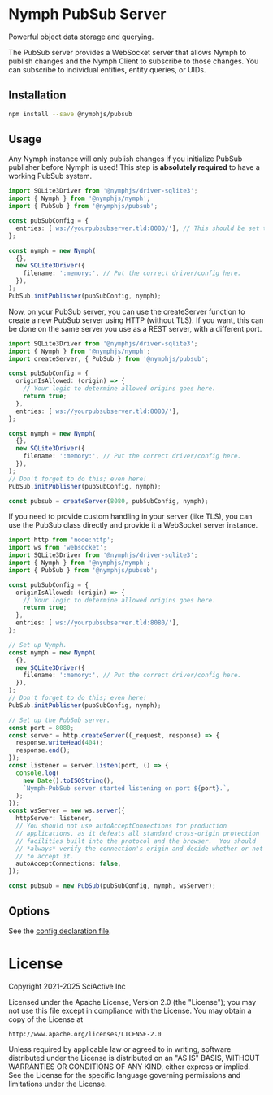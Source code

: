 # Nymph PubSub Server

Powerful object data storage and querying.

The PubSub server provides a WebSocket server that allows Nymph to publish changes and the Nymph Client to subscribe to those changes. You can subscribe to individual entities, entity queries, or UIDs.

## Installation

```sh
npm install --save @nymphjs/pubsub
```

## Usage

Any Nymph instance will only publish changes if you initialize PubSub publisher before Nymph is used! This step is **absolutely required** to have a working PubSub system.

```ts
import SQLite3Driver from '@nymphjs/driver-sqlite3';
import { Nymph } from '@nymphjs/nymph';
import { PubSub } from '@nymphjs/pubsub';

const pubSubConfig = {
  entries: ['ws://yourpubsubserver.tld:8080/'], // This should be set to your PubSub server URL(s).
};

const nymph = new Nymph(
  {},
  new SQLite3Driver({
    filename: ':memory:', // Put the correct driver/config here.
  }),
);
PubSub.initPublisher(pubSubConfig, nymph);
```

Now, on your PubSub server, you can use the createServer function to create a new PubSub server using HTTP (without TLS). If you want, this can be done on the same server you use as a REST server, with a different port.

```ts
import SQLite3Driver from '@nymphjs/driver-sqlite3';
import { Nymph } from '@nymphjs/nymph';
import createServer, { PubSub } from '@nymphjs/pubsub';

const pubSubConfig = {
  originIsAllowed: (origin) => {
    // Your logic to determine allowed origins goes here.
    return true;
  },
  entries: ['ws://yourpubsubserver.tld:8080/'],
};

const nymph = new Nymph(
  {},
  new SQLite3Driver({
    filename: ':memory:', // Put the correct driver/config here.
  }),
);
// Don't forget to do this; even here!
PubSub.initPublisher(pubSubConfig, nymph);

const pubsub = createServer(8080, pubSubConfig, nymph);
```

If you need to provide custom handling in your server (like TLS), you can use the PubSub class directly and provide it a WebSocket server instance.

```ts
import http from 'node:http';
import ws from 'websocket';
import SQLite3Driver from '@nymphjs/driver-sqlite3';
import { Nymph } from '@nymphjs/nymph';
import { PubSub } from '@nymphjs/pubsub';

const pubSubConfig = {
  originIsAllowed: (origin) => {
    // Your logic to determine allowed origins goes here.
    return true;
  },
  entries: ['ws://yourpubsubserver.tld:8080/'],
};

// Set up Nymph.
const nymph = new Nymph(
  {},
  new SQLite3Driver({
    filename: ':memory:', // Put the correct driver/config here.
  }),
);
// Don't forget to do this; even here!
PubSub.initPublisher(pubSubConfig, nymph);

// Set up the PubSub server.
const port = 8080;
const server = http.createServer((_request, response) => {
  response.writeHead(404);
  response.end();
});
const listener = server.listen(port, () => {
  console.log(
    new Date().toISOString(),
    `Nymph-PubSub server started listening on port ${port}.`,
  );
});
const wsServer = new ws.server({
  httpServer: listener,
  // You should not use autoAcceptConnections for production
  // applications, as it defeats all standard cross-origin protection
  // facilities built into the protocol and the browser.  You should
  // *always* verify the connection's origin and decide whether or not
  // to accept it.
  autoAcceptConnections: false,
});

const pubsub = new PubSub(pubSubConfig, nymph, wsServer);
```

## Options

See the [config declaration file](src/conf/d.ts).

# License

Copyright 2021-2025 SciActive Inc

Licensed under the Apache License, Version 2.0 (the "License");
you may not use this file except in compliance with the License.
You may obtain a copy of the License at

    http://www.apache.org/licenses/LICENSE-2.0

Unless required by applicable law or agreed to in writing, software
distributed under the License is distributed on an "AS IS" BASIS,
WITHOUT WARRANTIES OR CONDITIONS OF ANY KIND, either express or implied.
See the License for the specific language governing permissions and
limitations under the License.
